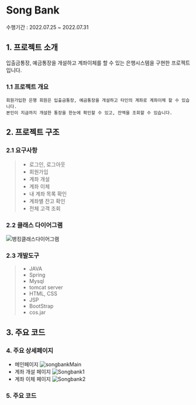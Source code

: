 # Song Bank
수행기간 : 2022.07.25 ~ 2022.07.31

## 1. 프로젝트 소개
입출금통장, 예금통장을 개설하고 계좌이체를 할 수 있는 은행시스템을 구현한 프로젝트입니다.

### 1.1 프로젝트 개요
```
회원가입한 은행 회원은 입출금통장, 예금통장을 개설하고 타인의 계좌로 계좌이체 할 수 있습니다.
본인이 지금까지 개설한 통장을 한눈에 확인할 수 있고, 잔액을 조회할 수 있습니다.
```
## 2. 프로젝트 구조
### 2.1 요구사항
> - 로그인, 로그아웃
> - 회원가입
> - 계좌 개설
> - 계좌 이체
> - 내 계좌 목록 확인
> - 계좌별 잔고 확인
> - 전체 고객 조회

### 2.2 클래스 다이어그램
![뱅킹클래스다이어그램](https://user-images.githubusercontent.com/90902468/189020255-2e840770-c9dc-4add-838b-d2e6ba0157e1.png)
### 2.3 개발도구
> - JAVA
> - Spring
> - Mysql
> - tomcat server
> - HTML, CSS
> - JSP
> - BootStrap
> - cos.jar

## 3. 주요 코드


### 4. 주요 상세페이지
- 메인페이지
![songbankMain](https://user-images.githubusercontent.com/90902468/189832623-f2a9cb4b-637b-47aa-95a0-100126db313c.png)
- 계좌 개설 페이지
![Songbank1](https://user-images.githubusercontent.com/90902468/189832645-61e14c46-226f-4c7a-ba4f-eb860e43326a.png)
- 계좌 이체 페이지
![Songbank2](https://user-images.githubusercontent.com/90902468/189832656-06f38c0c-e51d-4e11-b207-46f62a5c5cb9.png)

### 5. 주요 코드
